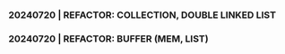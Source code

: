 ### 20240720 | REFACTOR: COLLECTION, DOUBLE LINKED LIST 
### 20240720 | REFACTOR: BUFFER (MEM, LIST)